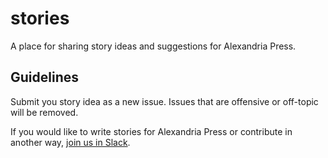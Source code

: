 # stories
A place for sharing story ideas and suggestions for Alexandria Press.

## Guidelines
Submit you story idea as a new issue.
Issues that are offensive or off-topic will be removed.

If you would like to write stories for Alexandria Press or contribute in another way, [join us in Slack](http://dloaslack.bitspill.net/).
